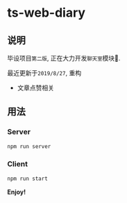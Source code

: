 # ts-web-diary

## 说明

毕设项目`第二版`,  正在大力开发`聊天室`模块🚧.

最近更新于`2019/8/27`, 重构

- 文章点赞相关

## 用法

### Server

```bash
npm run server
```

### Client

```bash
npm run start
```

**Enjoy!**